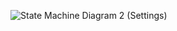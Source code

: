 ![State Machine Diagram 2 (Settings) ](https://user-images.githubusercontent.com/49131712/67727298-f68b2d80-f9f9-11e9-84ea-ecfb92a7ca6a.jpg)
